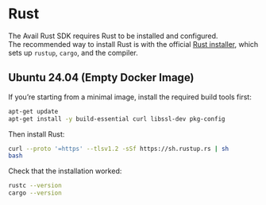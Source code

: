 # Rust

The Avail Rust SDK requires Rust to be installed and configured.\
The recommended way to install Rust is with the official
[Rust installer](https://www.rust-lang.org/tools/install), which sets up
`rustup`, `cargo`, and the compiler.

## Ubuntu 24.04 (Empty Docker Image)

If you’re starting from a minimal image, install the required build tools first:

```bash
apt-get update
apt-get install -y build-essential curl libssl-dev pkg-config
```

Then install Rust:

```bash
curl --proto '=https' --tlsv1.2 -sSf https://sh.rustup.rs | sh
bash
```

Check that the installation worked:

```bash
rustc --version
cargo --version
```
